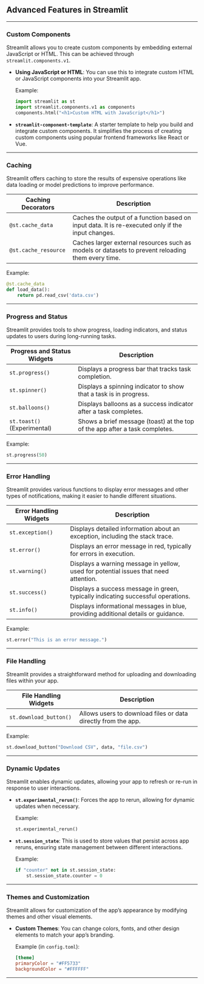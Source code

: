 ## **Advanced Features in Streamlit**

---

### **Custom Components**

Streamlit allows you to create custom components by embedding external JavaScript or HTML. This can be achieved through `streamlit.components.v1`.

- **Using JavaScript or HTML**: You can use this to integrate custom HTML or JavaScript components into your Streamlit app.
  
  Example:
  ```python
  import streamlit as st
  import streamlit.components.v1 as components
  components.html("<h1>Custom HTML with JavaScript</h1>")
  ```

- **`streamlit-component-template`**: A starter template to help you build and integrate custom components. It simplifies the process of creating custom components using popular frontend frameworks like React or Vue.

---

### **Caching**

Streamlit offers caching to store the results of expensive operations like data loading or model predictions to improve performance.

| **Caching Decorators**         | **Description**                                                                                      |
|---------------------------------|------------------------------------------------------------------------------------------------------|
| `@st.cache_data`                | Caches the output of a function based on input data. It is re-executed only if the input changes.    |
| `@st.cache_resource`            | Caches larger external resources such as models or datasets to prevent reloading them every time.    |

Example:
```python
@st.cache_data
def load_data():
    return pd.read_csv('data.csv')
```

---

### **Progress and Status**

Streamlit provides tools to show progress, loading indicators, and status updates to users during long-running tasks.

| **Progress and Status Widgets** | **Description**                                                                                      |
|---------------------------------|------------------------------------------------------------------------------------------------------|
| `st.progress()`                 | Displays a progress bar that tracks task completion.                                                  |
| `st.spinner()`                  | Displays a spinning indicator to show that a task is in progress.                                    |
| `st.balloons()`                 | Displays balloons as a success indicator after a task completes.                                      |
| `st.toast()` (Experimental)      | Shows a brief message (toast) at the top of the app after a task completes.                          |

Example:
```python
st.progress(50)
```

---

### **Error Handling**

Streamlit provides various functions to display error messages and other types of notifications, making it easier to handle different situations.

| **Error Handling Widgets**      | **Description**                                                                                      |
|----------------------------------|------------------------------------------------------------------------------------------------------|
| `st.exception()`                 | Displays detailed information about an exception, including the stack trace.                        |
| `st.error()`                     | Displays an error message in red, typically for errors in execution.                                 |
| `st.warning()`                   | Displays a warning message in yellow, used for potential issues that need attention.                |
| `st.success()`                   | Displays a success message in green, typically indicating successful operations.                     |
| `st.info()`                      | Displays informational messages in blue, providing additional details or guidance.                   |

Example:
```python
st.error("This is an error message.")
```

---

### **File Handling**

Streamlit provides a straightforward method for uploading and downloading files within your app.

| **File Handling Widgets**        | **Description**                                                                                      |
|-----------------------------------|------------------------------------------------------------------------------------------------------|
| `st.download_button()`            | Allows users to download files or data directly from the app.                                        |

Example:
```python
st.download_button("Download CSV", data, "file.csv")
```

---

### **Dynamic Updates**

Streamlit enables dynamic updates, allowing your app to refresh or re-run in response to user interactions.

- **`st.experimental_rerun()`**: Forces the app to rerun, allowing for dynamic updates when necessary.
  
  Example:
  ```python
  st.experimental_rerun()
  ```

- **`st.session_state`**: This is used to store values that persist across app reruns, ensuring state management between different interactions.
  
  Example:
  ```python
  if "counter" not in st.session_state:
      st.session_state.counter = 0
  ```

---

### **Themes and Customization**

Streamlit allows for customization of the app’s appearance by modifying themes and other visual elements.

- **Custom Themes**: You can change colors, fonts, and other design elements to match your app’s branding.

  Example (in `config.toml`):
  ```toml
  [theme]
  primaryColor = "#FF5733"
  backgroundColor = "#FFFFFF"
  ```

---
